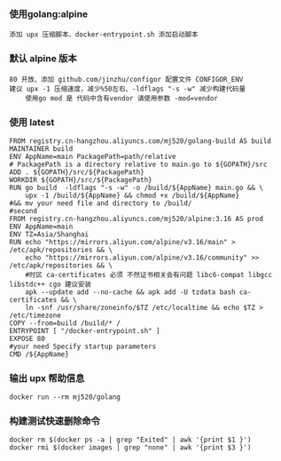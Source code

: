 ### 使用golang:alpine 
    添加 upx 压缩脚本、docker-entrypoint.sh 添加启动脚本
### 默认 alpine 版本
    80 开放、添加 github.com/jinzhu/configor 配置文件 CONFIGOR_ENV
    建议 upx -1 压缩速度，减少%50左右、-ldflags "-s -w" 减少构建代码量
        使用go mod 是 代码中含有vendor 请使用参数 -mod=vendor
### 使用 latest
```
FROM registry.cn-hangzhou.aliyuncs.com/mj520/golang-build AS build
MAINTAINER build
ENV AppName=main PackagePath=path/relative
# PackagePath is a directory relative to main.go to ${GOPATH}/src
ADD . ${GOPATH}/src/${PackagePath}
WORKDIR ${GOPATH}/src/${PackagePath}
RUN go build  -ldflags "-s -w" -o /build/${AppName} main.go && \
    upx -1 /build/${AppName} && chmod +x /build/${AppName}
#&& mv your need file and directory to /build/
#second
FROM registry.cn-hangzhou.aliyuncs.com/mj520/alpine:3.16 AS prod
ENV AppName=main
ENV TZ=Asia/Shanghai
RUN echo "https://mirrors.aliyun.com/alpine/v3.16/main" > /etc/apk/repositories && \
    echo "https://mirrors.aliyun.com/alpine/v3.16/community" >> /etc/apk/repositories && \
    #时区 ca-certificates 必须 不然证书相关会有问题 libc6-compat libgcc libstdc++ cgo 建议安装
    apk --update add --no-cache && apk add -U tzdata bash ca-certificates && \
    ln -snf /usr/share/zoneinfo/$TZ /etc/localtime && echo $TZ > /etc/timezone
COPY --from=build /build/* /
ENTRYPOINT [ "/docker-entrypoint.sh" ]
EXPOSE 80
#your need Specify startup parameters
CMD /${AppName} 
````
### 输出 upx 帮助信息
    docker run --rm mj520/golang 

### 构建测试快速删除命令
    docker rm $(docker ps -a | grep "Exited" | awk '{print $1 }')
    docker rmi $(docker images | grep "none" | awk '{print $3 }')